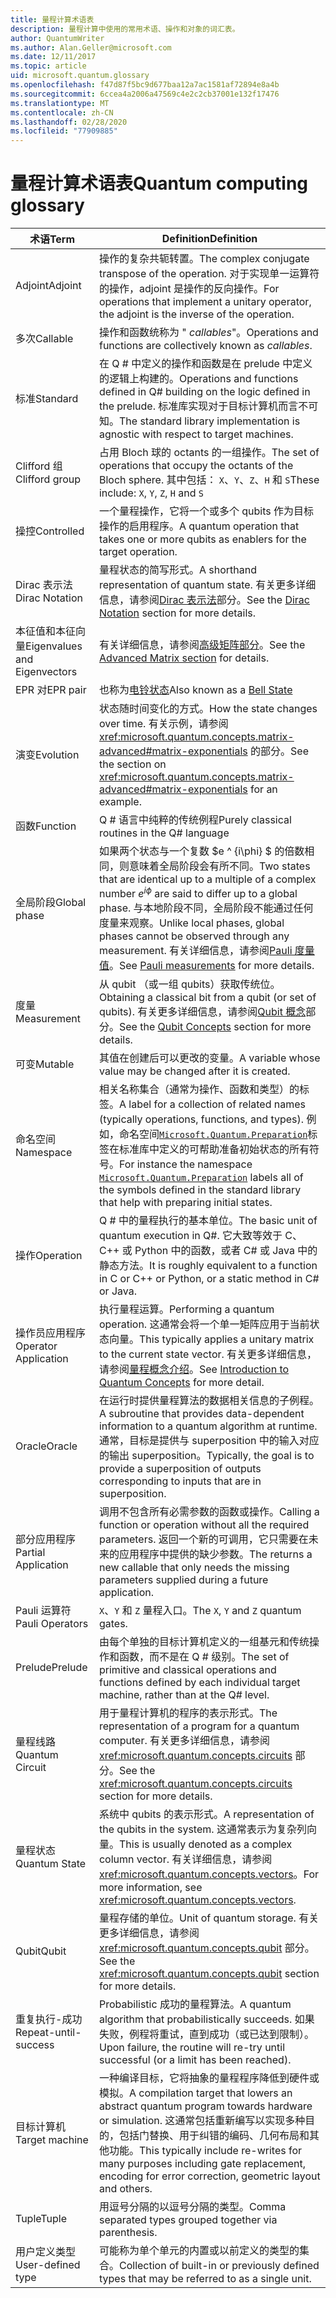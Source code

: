 ```yaml
---
title: 量程计算术语表
description: 量程计算中使用的常用术语、操作和对象的词汇表。
author: QuantumWriter
ms.author: Alan.Geller@microsoft.com
ms.date: 12/11/2017
ms.topic: article
uid: microsoft.quantum.glossary
ms.openlocfilehash: f47d87f5bc9d677baa12a7ac1581af72894e8a4b
ms.sourcegitcommit: 6ccea4a2006a47569c4e2c2cb37001e132f17476
ms.translationtype: MT
ms.contentlocale: zh-CN
ms.lasthandoff: 02/28/2020
ms.locfileid: "77909885"
---
```

# <a name="quantum-computing-glossary"></a><span data-ttu-id="d5e28-103">量程计算术语表</span><span class="sxs-lookup"><span data-stu-id="d5e28-103">Quantum computing glossary</span></span>

|<span data-ttu-id="d5e28-104">术语</span><span class="sxs-lookup"><span data-stu-id="d5e28-104">Term</span></span>|<span data-ttu-id="d5e28-105">Definition</span><span class="sxs-lookup"><span data-stu-id="d5e28-105">Definition</span></span>|
|-------------|----------|
|<span data-ttu-id="d5e28-106">Adjoint</span><span class="sxs-lookup"><span data-stu-id="d5e28-106">Adjoint</span></span>|<span data-ttu-id="d5e28-107">操作的复杂共轭转置。</span><span class="sxs-lookup"><span data-stu-id="d5e28-107">The complex conjugate transpose of the operation.</span></span> <span data-ttu-id="d5e28-108">对于实现单一运算符的操作，adjoint 是操作的反向操作。</span><span class="sxs-lookup"><span data-stu-id="d5e28-108">For operations that implement a unitary operator, the adjoint is the inverse of the operation.</span></span>|
|<span data-ttu-id="d5e28-109">多次</span><span class="sxs-lookup"><span data-stu-id="d5e28-109">Callable</span></span>|<span data-ttu-id="d5e28-110">操作和函数统称为 " *callables*"。</span><span class="sxs-lookup"><span data-stu-id="d5e28-110">Operations and functions are collectively known as *callables*.</span></span>|
|<span data-ttu-id="d5e28-111">标准</span><span class="sxs-lookup"><span data-stu-id="d5e28-111">Standard</span></span>|<span data-ttu-id="d5e28-112">在 Q # 中定义的操作和函数是在 prelude 中定义的逻辑上构建的。</span><span class="sxs-lookup"><span data-stu-id="d5e28-112">Operations and functions defined in Q# building on the logic defined in the prelude.</span></span> <span data-ttu-id="d5e28-113">标准库实现对于目标计算机而言不可知。</span><span class="sxs-lookup"><span data-stu-id="d5e28-113">The standard library implementation is agnostic with respect to target machines.</span></span>|
|<span data-ttu-id="d5e28-114">Clifford 组</span><span class="sxs-lookup"><span data-stu-id="d5e28-114">Clifford group</span></span>|<span data-ttu-id="d5e28-115">占用 Bloch 球的 octants 的一组操作。</span><span class="sxs-lookup"><span data-stu-id="d5e28-115">The set of operations that occupy the octants of the Bloch sphere.</span></span> <span data-ttu-id="d5e28-116">其中包括： `X`、`Y`、`Z`、`H` 和 `S`</span><span class="sxs-lookup"><span data-stu-id="d5e28-116">These include: `X`, `Y`, `Z`, `H` and `S`</span></span>|
|<span data-ttu-id="d5e28-117">操控</span><span class="sxs-lookup"><span data-stu-id="d5e28-117">Controlled</span></span>|<span data-ttu-id="d5e28-118">一个量程操作，它将一个或多个 qubits 作为目标操作的启用程序。</span><span class="sxs-lookup"><span data-stu-id="d5e28-118">A quantum operation that takes one or more qubits as enablers for the target operation.</span></span>|
|<span data-ttu-id="d5e28-119">Dirac 表示法</span><span class="sxs-lookup"><span data-stu-id="d5e28-119">Dirac Notation</span></span>|<span data-ttu-id="d5e28-120">量程状态的简写形式。</span><span class="sxs-lookup"><span data-stu-id="d5e28-120">A shorthand representation of quantum state.</span></span> <span data-ttu-id="d5e28-121">有关更多详细信息，请参阅[Dirac 表示法](xref:microsoft.quantum.concepts.dirac)部分。</span><span class="sxs-lookup"><span data-stu-id="d5e28-121">See the [Dirac Notation](xref:microsoft.quantum.concepts.dirac) section for more details.</span></span>|
|<span data-ttu-id="d5e28-122">本征值和本征向量</span><span class="sxs-lookup"><span data-stu-id="d5e28-122">Eigenvalues and Eigenvectors</span></span>|<span data-ttu-id="d5e28-123">有关详细信息，请参阅[高级矩阵部分](xref:microsoft.quantum.concepts.matrix-advanced)。</span><span class="sxs-lookup"><span data-stu-id="d5e28-123">See the [Advanced Matrix section](xref:microsoft.quantum.concepts.matrix-advanced) for details.</span></span>|
|<span data-ttu-id="d5e28-124">EPR 对</span><span class="sxs-lookup"><span data-stu-id="d5e28-124">EPR pair</span></span>|<span data-ttu-id="d5e28-125">也称为[电铃状态](https://en.wikipedia.org/wiki/Bell_state)</span><span class="sxs-lookup"><span data-stu-id="d5e28-125">Also known as a [Bell State](https://en.wikipedia.org/wiki/Bell_state)</span></span>|
|<span data-ttu-id="d5e28-126">演变</span><span class="sxs-lookup"><span data-stu-id="d5e28-126">Evolution</span></span>|<span data-ttu-id="d5e28-127">状态随时间变化的方式。</span><span class="sxs-lookup"><span data-stu-id="d5e28-127">How the state changes over time.</span></span> <span data-ttu-id="d5e28-128">有关示例，请参阅 <xref:microsoft.quantum.concepts.matrix-advanced#matrix-exponentials> 的部分。</span><span class="sxs-lookup"><span data-stu-id="d5e28-128">See the section on <xref:microsoft.quantum.concepts.matrix-advanced#matrix-exponentials> for an example.</span></span> |
|<span data-ttu-id="d5e28-129">函数</span><span class="sxs-lookup"><span data-stu-id="d5e28-129">Function</span></span>|<span data-ttu-id="d5e28-130">Q # 语言中纯粹的传统例程</span><span class="sxs-lookup"><span data-stu-id="d5e28-130">Purely classical routines in the Q# language</span></span>|
| <a id="global-phase"></a><span data-ttu-id="d5e28-131">全局阶段</span><span class="sxs-lookup"><span data-stu-id="d5e28-131">Global phase</span></span> | <span data-ttu-id="d5e28-132">如果两个状态与一个复数 $e ^ {i\phi} $ 的倍数相同，则意味着全局阶段会有所不同。</span><span class="sxs-lookup"><span data-stu-id="d5e28-132">Two states that are identical up to a multiple of a complex number $e^{i\phi}$ are said to differ up to a global phase.</span></span> <span data-ttu-id="d5e28-133">与本地阶段不同，全局阶段不能通过任何度量来观察。</span><span class="sxs-lookup"><span data-stu-id="d5e28-133">Unlike local phases, global phases cannot be observed through any measurement.</span></span> <span data-ttu-id="d5e28-134">有关详细信息，请参阅[Pauli 度量值](xref:microsoft.quantum.concepts.pauli)。</span><span class="sxs-lookup"><span data-stu-id="d5e28-134">See [Pauli measurements](xref:microsoft.quantum.concepts.pauli) for more details.</span></span> |
|<span data-ttu-id="d5e28-135">度量</span><span class="sxs-lookup"><span data-stu-id="d5e28-135">Measurement</span></span>|<span data-ttu-id="d5e28-136">从 qubit （或一组 qubits）获取传统位。</span><span class="sxs-lookup"><span data-stu-id="d5e28-136">Obtaining a classical bit from a qubit (or set of qubits).</span></span> <span data-ttu-id="d5e28-137">有关更多详细信息，请参阅[Qubit 概念](xref:microsoft.quantum.concepts.qubit)部分。</span><span class="sxs-lookup"><span data-stu-id="d5e28-137">See the [Qubit Concepts](xref:microsoft.quantum.concepts.qubit) section for more details.</span></span>|
|<span data-ttu-id="d5e28-138">可变</span><span class="sxs-lookup"><span data-stu-id="d5e28-138">Mutable</span></span>|<span data-ttu-id="d5e28-139">其值在创建后可以更改的变量。</span><span class="sxs-lookup"><span data-stu-id="d5e28-139">A variable whose value may be changed after it is created.</span></span>|
|<span data-ttu-id="d5e28-140">命名空间</span><span class="sxs-lookup"><span data-stu-id="d5e28-140">Namespace</span></span>|<span data-ttu-id="d5e28-141">相关名称集合（通常为操作、函数和类型）的标签。</span><span class="sxs-lookup"><span data-stu-id="d5e28-141">A label for a collection of related names (typically operations, functions, and types).</span></span> <span data-ttu-id="d5e28-142">例如，命名空间[`Microsoft.Quantum.Preparation`](xref:microsoft.quantum.preparation)标签在标准库中定义的可帮助准备初始状态的所有符号。</span><span class="sxs-lookup"><span data-stu-id="d5e28-142">For instance the namespace [`Microsoft.Quantum.Preparation`](xref:microsoft.quantum.preparation) labels all of the symbols defined in the standard library that help with preparing initial states.</span></span>|
|<span data-ttu-id="d5e28-143">操作</span><span class="sxs-lookup"><span data-stu-id="d5e28-143">Operation</span></span>|<span data-ttu-id="d5e28-144">Q # 中的量程执行的基本单位。</span><span class="sxs-lookup"><span data-stu-id="d5e28-144">The basic unit of quantum execution in Q#.</span></span> <span data-ttu-id="d5e28-145">它大致等效于 C、C++ 或 Python 中的函数，或者 C# 或 Java 中的静态方法。</span><span class="sxs-lookup"><span data-stu-id="d5e28-145">It is roughly equivalent to a function in C or C++ or Python, or a static method in C# or Java.</span></span>|
|<span data-ttu-id="d5e28-146">操作员应用程序</span><span class="sxs-lookup"><span data-stu-id="d5e28-146">Operator Application</span></span>|<span data-ttu-id="d5e28-147">执行量程运算。</span><span class="sxs-lookup"><span data-stu-id="d5e28-147">Performing a quantum operation.</span></span> <span data-ttu-id="d5e28-148">这通常会将一个单一矩阵应用于当前状态向量。</span><span class="sxs-lookup"><span data-stu-id="d5e28-148">This typically applies a unitary matrix to the current state vector.</span></span> <span data-ttu-id="d5e28-149">有关更多详细信息，请参阅[量程概念介绍](xref:microsoft.quantum.concepts.intro)。</span><span class="sxs-lookup"><span data-stu-id="d5e28-149">See [Introduction to Quantum Concepts](xref:microsoft.quantum.concepts.intro) for more detail.</span></span>|
|<span data-ttu-id="d5e28-150">Oracle</span><span class="sxs-lookup"><span data-stu-id="d5e28-150">Oracle</span></span>|<span data-ttu-id="d5e28-151">在运行时提供量程算法的数据相关信息的子例程。</span><span class="sxs-lookup"><span data-stu-id="d5e28-151">A subroutine that provides data-dependent information to a quantum algorithm at runtime.</span></span> <span data-ttu-id="d5e28-152">通常，目标是提供与 superposition 中的输入对应的输出 superposition。</span><span class="sxs-lookup"><span data-stu-id="d5e28-152">Typically, the goal is to provide a superposition of outputs corresponding to inputs that are in superposition.</span></span>   |
|<span data-ttu-id="d5e28-153">部分应用程序</span><span class="sxs-lookup"><span data-stu-id="d5e28-153">Partial Application</span></span>|<span data-ttu-id="d5e28-154">调用不包含所有必需参数的函数或操作。</span><span class="sxs-lookup"><span data-stu-id="d5e28-154">Calling a function or operation without all the required parameters.</span></span> <span data-ttu-id="d5e28-155">返回一个新的可调用，它只需要在未来的应用程序中提供的缺少参数。</span><span class="sxs-lookup"><span data-stu-id="d5e28-155">The returns a new callable that only needs the missing parameters supplied during a future application.</span></span>|
|<span data-ttu-id="d5e28-156">Pauli 运算符</span><span class="sxs-lookup"><span data-stu-id="d5e28-156">Pauli Operators</span></span>|<span data-ttu-id="d5e28-157">`X`、`Y` 和 `Z` 量程入口。</span><span class="sxs-lookup"><span data-stu-id="d5e28-157">The `X`, `Y` and `Z` quantum gates.</span></span>|
|<span data-ttu-id="d5e28-158">Prelude</span><span class="sxs-lookup"><span data-stu-id="d5e28-158">Prelude</span></span>|<span data-ttu-id="d5e28-159">由每个单独的目标计算机定义的一组基元和传统操作和函数，而不是在 Q # 级别。</span><span class="sxs-lookup"><span data-stu-id="d5e28-159">The set of primitive and classical operations and functions defined by each individual target machine, rather than at the Q# level.</span></span>|
|<span data-ttu-id="d5e28-160">量程线路</span><span class="sxs-lookup"><span data-stu-id="d5e28-160">Quantum Circuit</span></span>|<span data-ttu-id="d5e28-161">用于量程计算机的程序的表示形式。</span><span class="sxs-lookup"><span data-stu-id="d5e28-161">The representation of a program for a quantum computer.</span></span> <span data-ttu-id="d5e28-162">有关更多详细信息，请参阅 <xref:microsoft.quantum.concepts.circuits> 部分。</span><span class="sxs-lookup"><span data-stu-id="d5e28-162">See the <xref:microsoft.quantum.concepts.circuits> section for more details.</span></span>|
|<span data-ttu-id="d5e28-163">量程状态</span><span class="sxs-lookup"><span data-stu-id="d5e28-163">Quantum State</span></span>|<span data-ttu-id="d5e28-164">系统中 qubits 的表示形式。</span><span class="sxs-lookup"><span data-stu-id="d5e28-164">A representation of the qubits in the system.</span></span> <span data-ttu-id="d5e28-165">这通常表示为复杂列向量。</span><span class="sxs-lookup"><span data-stu-id="d5e28-165">This is usually denoted as a complex column vector.</span></span> <span data-ttu-id="d5e28-166">有关详细信息，请参阅 <xref:microsoft.quantum.concepts.vectors>。</span><span class="sxs-lookup"><span data-stu-id="d5e28-166">For more information, see <xref:microsoft.quantum.concepts.vectors>.</span></span> |
|<span data-ttu-id="d5e28-167">Qubit</span><span class="sxs-lookup"><span data-stu-id="d5e28-167">Qubit</span></span>|<span data-ttu-id="d5e28-168">量程存储的单位。</span><span class="sxs-lookup"><span data-stu-id="d5e28-168">Unit of quantum storage.</span></span> <span data-ttu-id="d5e28-169">有关更多详细信息，请参阅 <xref:microsoft.quantum.concepts.qubit> 部分。</span><span class="sxs-lookup"><span data-stu-id="d5e28-169">See the <xref:microsoft.quantum.concepts.qubit> section for more details.</span></span>|
|<span data-ttu-id="d5e28-170">重复执行-成功</span><span class="sxs-lookup"><span data-stu-id="d5e28-170">Repeat-until-success</span></span>|<span data-ttu-id="d5e28-171">Probabilistic 成功的量程算法。</span><span class="sxs-lookup"><span data-stu-id="d5e28-171">A quantum algorithm that probabilistically succeeds.</span></span> <span data-ttu-id="d5e28-172">如果失败，例程将重试，直到成功（或已达到限制）。</span><span class="sxs-lookup"><span data-stu-id="d5e28-172">Upon failure, the routine will re-try until successful (or a limit has been reached).</span></span> |
|<span data-ttu-id="d5e28-173">目标计算机</span><span class="sxs-lookup"><span data-stu-id="d5e28-173">Target machine</span></span>|<span data-ttu-id="d5e28-174">一种编译目标，它将抽象的量程程序降低到硬件或模拟。</span><span class="sxs-lookup"><span data-stu-id="d5e28-174">A compilation target that lowers an abstract quantum program towards hardware or simulation.</span></span> <span data-ttu-id="d5e28-175">这通常包括重新编写以实现多种目的，包括门替换、用于纠错的编码、几何布局和其他功能。</span><span class="sxs-lookup"><span data-stu-id="d5e28-175">This typically include re-writes for many purposes including gate replacement, encoding for error correction, geometric layout and others.</span></span>|
|<span data-ttu-id="d5e28-176">Tuple</span><span class="sxs-lookup"><span data-stu-id="d5e28-176">Tuple</span></span>|<span data-ttu-id="d5e28-177">用逗号分隔的以逗号分隔的类型。</span><span class="sxs-lookup"><span data-stu-id="d5e28-177">Comma separated types grouped together via parenthesis.</span></span> |
|<span data-ttu-id="d5e28-178">用户定义类型</span><span class="sxs-lookup"><span data-stu-id="d5e28-178">User-defined type</span></span>|<span data-ttu-id="d5e28-179">可能称为单个单元的内置或以前定义的类型的集合。</span><span class="sxs-lookup"><span data-stu-id="d5e28-179">Collection of built-in or previously defined types that may be referred to as a single unit.</span></span>|

